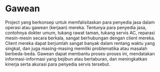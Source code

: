 # Gawean

Project yang berkonsep untuk memfalisitaskan para penyedia jasa dalam operasi atau gawean (kerjaan) mereka. Tentunya para penyedia jasa, contohnya dokter umum, tukang rawat taman, tukang servis AC, reparasi mesin-mesin secara berkala, sangat berhubungan dengan client mereka. Client mereka dapat berjumlah sangat banyak dalam rentang waktu yang singkat, dan juga masing-masing memiliki problematika atau masalah berbeda-beda. Gawean dapat membantu proses-proses ini, mendatakan informasi-informasi yang bejibun atau bertaburan, dan meningkatkan kinerja serta akurasi para penyedia servis tersebut.

